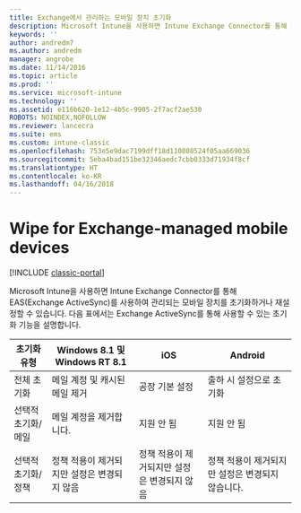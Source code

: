 ```yaml
---
title: Exchange에서 관리하는 모바일 장치 초기화
description: Microsoft Intune을 사용하면 Intune Exchange Connector를 통해 EAS(Exchange ActiveSync)를 사용하여 관리되는 모바일 장치를 초기화하거나 재설정할 수 있습니다.
keywords: ''
author: andredm7
ms.author: andredm
manager: angrobe
ms.date: 11/14/2016
ms.topic: article
ms.prod: ''
ms.service: microsoft-intune
ms.technology: ''
ms.assetid: e116b620-1e12-4b5c-9905-2f7acf2ae530
ROBOTS: NOINDEX,NOFOLLOW
ms.reviewer: lancecra
ms.suite: ems
ms.custom: intune-classic
ms.openlocfilehash: 753e5e9dac7199dff18d110808524f05aa669036
ms.sourcegitcommit: 5eba4bad151be32346aedc7cbb0333d71934f8cf
ms.translationtype: HT
ms.contentlocale: ko-KR
ms.lasthandoff: 04/16/2018
---
```

# <a name="wipe-for-exchange-managed-mobile-devices"></a>Wipe for Exchange-managed mobile devices

[!INCLUDE [classic-portal](../includes/classic-portal.md)]

Microsoft Intune을 사용하면 Intune Exchange Connector를 통해 EAS(Exchange ActiveSync)를 사용하여 관리되는 모바일 장치를 초기화하거나 재설정할 수 있습니다. 다음 표에서는 Exchange ActiveSync를 통해 사용할 수 있는 초기화 기능을 설명합니다.


|      초기화 유형       |              Windows 8.1 및 Windows RT 8.1              |                            iOS                             |                          Android                          |
|-------------------------|----------------------------------------------------------|------------------------------------------------------------|-----------------------------------------------------------|
|        전체 초기화        |          메일 계정 및 캐시된 메일 제거           |                      공장 기본 설정                       |                      출하 시 설정으로 초기화                       |
|  선택적 초기화/메일   |                  메일 계정을 제거합니다.                  |                       지원 안 됨                       |                      지원 안 됨                       |
| 선택적 초기화/정책 | 정책 적용이 제거되지만 설정은 변경되지 않음 | 정책 적용이 제거되지만 설정은 변경되지 않음 | 정책 적용이 제거되지만 설정은 변경되지 않습니다. |

